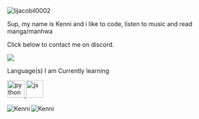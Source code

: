 <p align="left"> <img src="https://komarev.com/ghpvc/?username=lijacobil0002&label=Profile%20views&color=0e75b6&style=flat" alt="lijacobil0002" /> </p>

Sup, my name is Kenni and i like to code, listen to music and read manga/manhwa

Click below to contact me on discord.
<p align="left">
<a href="https://discord.com/users/764365008460841000" ><img src="https://lanyard-profile-readme.vercel.app/api/764365008460841000?idleMessage=Just%20chilling"/></a>
</p>

Language(s) I am Currently learning
<p align="left">
<a href = "https://en.wikipedia.org/wiki/Python_(programming_language)" target="_blank" rel="noreferrer"> <img src="https://upload.wikimedia.org/wikipedia/commons/c/c3/Python-logo-notext.svg" alt="python" width="40" height="40"/> </a>
<a href = "https://www.computerhope.com/jargon/j/javascript.png" target="_blank" rel="noreferrer"> <img src="https://www.computerhope.com/jargon/j/javascript.png" alt="js" width="40" height="40"/> </a>
</p>

<img align="left" src="https://github-readme-stats-sigma-five.vercel.app/api/top-langs?username=lIJacobIl0002&show_icons=true&theme=dark&locale=en&layout=compact" alt="Kenni" />

<p><img align="center" src="https://github-readme-stats-sigma-five.vercel.app/api?username=lIJacobIl0002&show_icons=true&theme=dark&cache_seconds=1800&locale=en" alt="Kenni" /></p>

